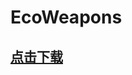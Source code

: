 # EcoWeapons

## [点击下载](https://www.spigotmc.org/resources/1-16-1-17-%E2%9A%A1-ecoweapons-%E2%9C%A8-create-custom-weapons-%E2%9C%85-effects-crafting-and-more.94601/)

